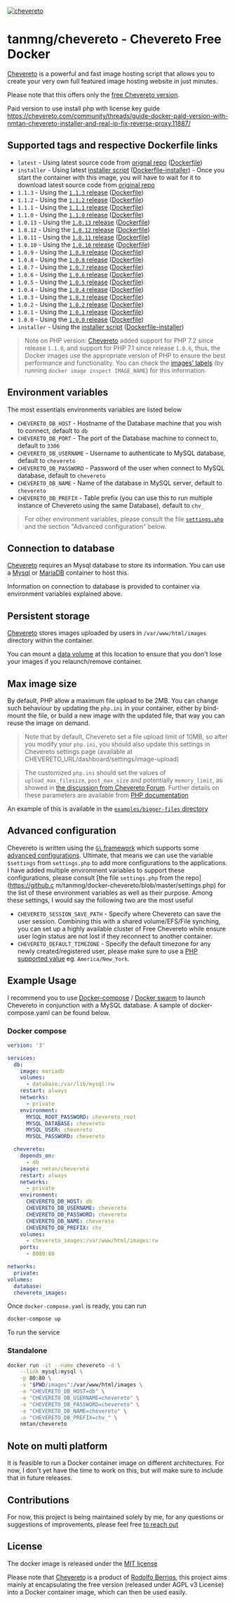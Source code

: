 [cheveretourl]: https://chevereto.com/
[cheveretogithub]: https://github.com/Chevereto/Chevereto-Free

[![chevereto](http://chevereto.com/app/themes/v3/img/chevereto-blue.svg)][cheveretourl]

# tanmng/chevereto - Chevereto Free Docker

[Chevereto][cheveretourl] is a powerful and fast image hosting script that allows you to create your very own full featured image hosting website in just minutes.

Please note that this offers only the [free Chevereto version][cheveretogithub].

Paid version to use install php with license key guide https://chevereto.com/community/threads/guide-docker-paid-version-with-nmtan-chevereto-installer-and-real-ip-fix-reverse-proxy.11887/

## Supported tags and respective Dockerfile links

* `latest` - Using latest source code from [orignal repo][cheveretogithub] ([Dockerfile](https://github.com/tanmng/docker-chevereto/blob/master/latest/Dockerfile))
* `installer` - Using latest [installer script](https://cdn.rawgit.com/Chevereto/php-repo-installer/master/index.php) ([Dockerfile-installer](https://github.com/tanmng/docker-chevereto/blob/master/Dockerfile-installer)) - Once you start the container with this image, you will have to wait for it to download latest source code from [original repo][cheveretogithub]
* `1.1.3` - Using the [`1.1.3` release](https://github.com/Chevereto/Chevereto-Free/releases/tag/1.1.3) ([Dockerfile](https://github.com/tanmng/docker-chevereto/blob/master/Dockerfile))
* `1.1.2` - Using the [`1.1.2` release](https://github.com/Chevereto/Chevereto-Free/releases/tag/1.1.2) ([Dockerfile](https://github.com/tanmng/docker-chevereto/blob/master/Dockerfile))
* `1.1.1` - Using the [`1.1.1` release](https://github.com/Chevereto/Chevereto-Free/releases/tag/1.1.1) ([Dockerfile](https://github.com/tanmng/docker-chevereto/blob/master/Dockerfile))
* `1.1.0` - Using the [`1.1.0` release](https://github.com/Chevereto/Chevereto-Free/releases/tag/1.1.0) ([Dockerfile](https://github.com/tanmng/docker-chevereto/blob/master/Dockerfile))
* `1.0.13` - Using the [`1.0.13` release](https://github.com/Chevereto/Chevereto-Free/releases/tag/1.0.13) ([Dockerfile](https://github.com/tanmng/docker-chevereto/blob/master/Dockerfile))
* `1.0.12` - Using the [`1.0.12` release](https://github.com/Chevereto/Chevereto-Free/releases/tag/1.0.12) ([Dockerfile](https://github.com/tanmng/docker-chevereto/blob/master/Dockerfile))
* `1.0.11` - Using the [`1.0.11` release](https://github.com/Chevereto/Chevereto-Free/releases/tag/1.0.11) ([Dockerfile](https://github.com/tanmng/docker-chevereto/blob/master/Dockerfile))
* `1.0.10` - Using the [`1.0.10` release](https://github.com/Chevereto/Chevereto-Free/releases/tag/1.0.10) ([Dockerfile](https://github.com/tanmng/docker-chevereto/blob/master/Dockerfile))
* `1.0.9` - Using the [`1.0.9` release](https://github.com/Chevereto/Chevereto-Free/releases/tag/1.0.9) ([Dockerfile](https://github.com/tanmng/docker-chevereto/blob/master/Dockerfile))
* `1.0.8` - Using the [`1.0.8` release](https://github.com/Chevereto/Chevereto-Free/releases/tag/1.0.8) ([Dockerfile](https://github.com/tanmng/docker-chevereto/blob/master/Dockerfile))
* `1.0.7` - Using the [`1.0.7` release](https://github.com/Chevereto/Chevereto-Free/releases/tag/1.0.7) ([Dockerfile](https://github.com/tanmng/docker-chevereto/blob/master/Dockerfile))
* `1.0.6` - Using the [`1.0.6` release](https://github.com/Chevereto/Chevereto-Free/releases/tag/1.0.6) ([Dockerfile](https://github.com/tanmng/docker-chevereto/blob/master/Dockerfile))
* `1.0.5` - Using the [`1.0.5` release](https://github.com/Chevereto/Chevereto-Free/releases/tag/1.0.5) ([Dockerfile](https://github.com/tanmng/docker-chevereto/blob/master/Dockerfile))
* `1.0.4` - Using the [`1.0.4` release](https://github.com/Chevereto/Chevereto-Free/releases/tag/1.0.4) ([Dockerfile](https://github.com/tanmng/docker-chevereto/blob/master/Dockerfile))
* `1.0.3` - Using the [`1.0.3` release](https://github.com/Chevereto/Chevereto-Free/releases/tag/1.0.3) ([Dockerfile](https://github.com/tanmng/docker-chevereto/blob/master/Dockerfile))
* `1.0.2` - Using the [`1.0.2` release](https://github.com/Chevereto/Chevereto-Free/releases/tag/1.0.2) ([Dockerfile](https://github.com/tanmng/docker-chevereto/blob/master/Dockerfile))
* `1.0.1` - Using the [`1.0.1` release](https://github.com/Chevereto/Chevereto-Free/releases/tag/1.0.1) ([Dockerfile](https://github.com/tanmng/docker-chevereto/blob/master/Dockerfile))
* `1.0.0` - Using the [`1.0.0` release](https://github.com/Chevereto/Chevereto-Free/releases/tag/1.0.0) ([Dockerfile](https://github.com/tanmng/docker-chevereto/blob/master/Dockerfile))
* `installer` - Using the [installer script](https://chevereto.com/download/file/installer) ([Dockerfile-installer](https://github.com/tanmng/docker-chevereto/blob/master/Dockerfile))


> Note on PHP version: [Chevereto](cheveretourl) added support for PHP 7.2 since release `1.1.0`, and support for PHP 7.1 since release `1.0.6`, thus, the Docker images use the appropriate version of PHP to ensure the best performance and functionality. You can check the [images' labels](https://docs.docker.com/config/labels-custom-metadata/) (by running `docker image inspect IMAGE_NAME`) for this information.

## Environment variables

The most essentials environments variables are listed below

* `CHEVERETO_DB_HOST` - Hostname of the Database machine that you wish to connect, default to `db`
* `CHEVERETO_DB_PORT` - The port of the Database machine to connect to, default to `3306`
* `CHEVERETO_DB_USERNAME` - Username to authenticate to MySQL database, default to `chevereto`
* `CHEVERETO_DB_PASSWORD` - Password of the user when connect to MySQL database, default to `chevereto`
* `CHEVERETO_DB_NAME` - Name of the database in MySQL server, default to `chevereto`
* `CHEVERETO_DB_PREFIX` - Table prefix (you can use this to run multiple instance of Chevereto using the same Database), default to `chv_`

> For other environment variables, please consult the file [`settings.php`](https://github.com/tanmng/docker-chevereto/blob/master/settings.php) and the section "Advanced configuration" below.

## Connection to database

[Chevereto][cheveretourl] requires an Mysql database to store its information. You can use a [Mysql](https://hub.docker.com/_/mysql/) or [MariaDB](https://hub.docker.com/_/mariadb/) container to host this.

Information on connection to database is provided to container via environment variables explained above.

## Persistent storage

[Chevereto][cheveretourl] stores images uploaded by users in `/var/www/html/images` directory within the container.

You can mount a [data volume](https://docs.docker.com/engine/tutorials/dockervolumes/#data-volumes) at this location to ensure that you don't lose your images if you relaunch/remove container.

## Max image size

By default, PHP allow a maximum file upload to be 2MB. You can change such behaviour by updating the `php.ini` in your container, either by bind-mount the file, or build a new image with the updated file, that way you can reuse the image on demand.

> Note that by default, Chevereto set a file upload limit of 10MB, so after you modify your `php.ini`, you should also update this settings in Chevereto settings page (available at CHEVERETO_URL/dashboard/settings/image-upload)

> The customized `php.ini` should set the values of `upload_max_filesize`, `post_max_size` and potentially `memory_limit`, as showed in [the discussion from Chevereto Forum](https://chevereto.com/community/threads/chevereto-supports-only-2mb-max-upload-size.4729/). Further details on these parameters are available from [PHP documentation](http://php.net/manual/en/ini.core.php)

An example of this is available in the [`examples/bigger-files` directory](examples/bigger-files)

## Advanced configuration

Chevereto is written using the [`G\` framework](https://g.chevereto.com/) which supports some [advanced configurations](https://github.com/Chevereto/Chevereto-Free/blob/master/lib/G/G.php). Ultimate, that means we can use the variable `$settings` from `settings.php` to add more configurations to the applications. I have added multiple environment variables to support these configurations, please consult [the file `settings.php` from the repo](https://github.c m/tanmng/docker-chevereto/blob/master/settings.php) for the list of these environment variables as well as their purpose. Among these settings, I would say the following two are the most useful

* `CHEVERETO_SESSION_SAVE_PATH` - Specify where Chevereto can save the user session. Combining this with a shared volume/EFS/File synching, you can set up a highly available cluster of Free Chevereto while ensure user login status are not lost if they reconnect to another container.
* `CHEVERETO_DEFAULT_TIMEZONE` - Specify the default timezone for any newly created/registered user, please make sure to use a [PHP supported value](https://www.php.net/manual/en/timezones.php) eg. `America/New_York`.


## Example Usage

I recommend you to use [Docker-compose](https://docs.docker.com/compose/) / [Docker swarm](https://docs.docker.com/engine/swarm/) to launch Chevereto in conjunction with a MySQL database. A sample of docker-compose.yaml can be found below.

### Docker compose

```yaml
version: '3'

services:
  db:
    image: mariadb
    volumes:
      - database:/var/lib/mysql:rw
    restart: always
    networks:
      - private
    environment:
      MYSQL_ROOT_PASSWORD: chevereto_root
      MYSQL_DATABASE: chevereto
      MYSQL_USER: chevereto
      MYSQL_PASSWORD: chevereto

  chevereto:
    depends_on:
      - db
    image: nmtan/chevereto
    restart: always
    networks:
      - private
    environment:
      CHEVERETO_DB_HOST: db
      CHEVERETO_DB_USERNAME: chevereto
      CHEVERETO_DB_PASSWORD: chevereto
      CHEVERETO_DB_NAME: chevereto
      CHEVERETO_DB_PREFIX: chv_
    volumes:
      - chevereto_images:/var/www/html/images:rw
    ports:
      - 8080:80

networks:
  private:
volumes:
  database:
  chevereto_images:
```

Once `docker-compose.yaml` is ready, you can run

```bash
docker-compose up
```

To run the service

### Standalone

```bash
docker run -it --name chevereto -d \
    --link mysql:mysql \
    -p 80:80 \
    -v "$PWD/images":/var/www/html/images \
    -e "CHEVERETO_DB_HOST=db" \
    -e "CHEVERETO_DB_USERNAME=chevereto" \
    -e "CHEVERETO_DB_PASSWORD=chevereto" \
    -e "CHEVERETO_DB_NAME=chevereto" \
    -e "CHEVERETO_DB_PREFIX=chv_" \
    nmtan/chevereto
```

## Note on multi platform

It is feasible to run a Docker container image on different architectures. For now, I don't yet have the time to work on this, but will make sure to include that in future releases.

## Contributions

For now, this project is being maintained solely by me, for any questions or suggestions of improvements, please feel free [to reach out](mailto:tan.mng90@gmail.com)

## License

The docker image is released under the [MIT license](LICENSE)

Please note that [Chevereto](cheveretourl) is a product of [Rodolfo Berrios](http://rodolfoberrios.com/), this project aims mainly at encapsulating the free version (released under AGPL v3 License) into a Docker container image, which can then be used easily.

